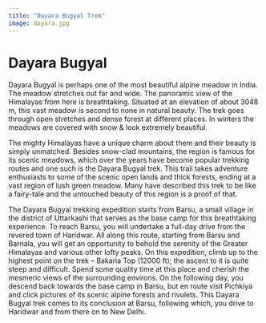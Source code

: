 ```yaml
---
title: "Dayara Bugyal Trek"
image: dayara.jpg
---
```


# Dayara Bugyal 

Dayara Bugyal is perhaps one of the most beautiful alpine meadow in India. The meadow stretches out far and wide. The panoramic view of the Himalayas from here is breathtaking. Situated at an elevation of about 3048 m, this vast meadow is second to none in natural beauty. The trek goes through open stretches and dense forest at different places. In winters the meadows are covered with snow & look extremely beautiful.


The mighty Himalayas have a unique charm about them and their beauty is simply unmatched. Besides snow-clad mountains, the region is famous for its scenic meadows, which over the years have become popular trekking routes and one such is the Dayara Bugyal trek. This trail takes adventure enthusiasts to some of the scenic open lands and thick forests, ending at a vast region of lush green meadow. Many have described this trek to be like a fairy-tale and the untouched beauty of this region is a proof of that.


The Dayara Bugyal trekking expedition starts from Barsu, a small village in the district of Uttarkashi that serves as the base camp for this breathtaking experience. To reach Barsu, you will undertake a full-day drive from the revered town of Haridwar. All along this route, starting from Barsu and Barnala, you will get an opportunity to behold the serenity of the Greater Himalayas and various other lofty peaks. On this expedition, climb up to the highest point on the trek – Bakaria Top (12000 ft); the ascent to it is quite steep and difficult. Spend some quality time at this place and cherish the mesmeric views of the surrounding environs. On the following day, you descend back towards the base camp in Barsu, but en route visit Pichkiya and click pictures of its scenic alpine forests and rivulets. This Dayara Bugyal trek comes to its conclusion at Barsu, following which, you drive to Haridwar and from there on to New Delhi.

